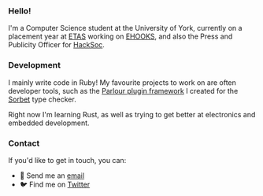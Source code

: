 ### Hello!

I'm a Computer Science student at the University of York, currently on a placement year at [ETAS](https://www.etas.com/en/) working on [EHOOKS](https://www.etas.com/en/products/ehooks.php), and also the Press and Publicity Officer for [HackSoc](https://hacksoc.org).

### Development

I mainly write code in Ruby! My favourite projects to work on are often developer tools, such as the [Parlour plugin framework](https://github.com/AaronC81/parlour) I created for the [Sorbet](https://sorbet.org) type checker.

Right now I'm learning Rust, as well as trying to get better at electronics and embedded development.

### Contact

If you'd like to get in touch, you can:

  - :email: Send me an [email](mailto:hello@aaronc.cc)
  - :bird: Find me on [Twitter](https://twitter.com/OrangeFlash81)


